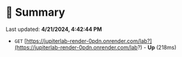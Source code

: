 # 📖 Summary
Last updated: **4/21/2024, 4:42:44 PM**

- `GET` [https://jupiterlab-render-0pdn.onrender.com/lab?](https://jupiterlab-render-0pdn.onrender.com/lab?) - **Up** (218ms)
